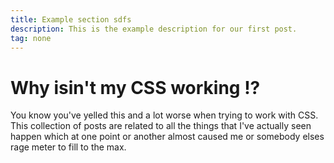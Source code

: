 ```yaml
---
title: Example section sdfs
description: This is the example description for our first post.
tag: none
---
```


# Why isin't my CSS working !?

You know you've yelled this and a lot worse when trying to work with CSS.  This collection of posts are related to all the things that I've actually seen happen which at one point or another almost caused me or somebody elses rage meter to fill to the max.

<Posts page="its-not-working" />
